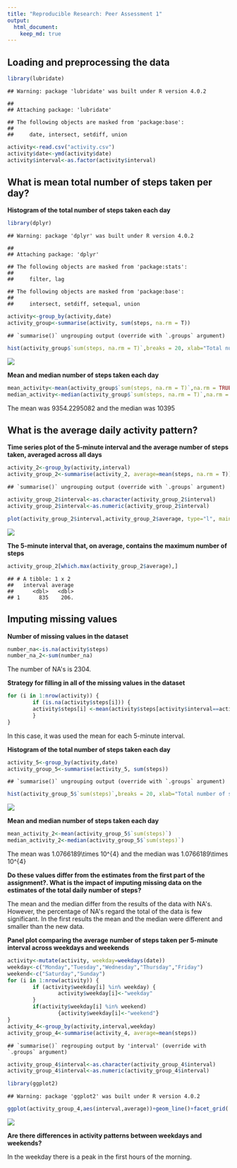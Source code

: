 ```yaml
---
title: "Reproducible Research: Peer Assessment 1"
output: 
  html_document:
    keep_md: true
---
```



## Loading and preprocessing the data

```r
library(lubridate)
```

```
## Warning: package 'lubridate' was built under R version 4.0.2
```

```
## 
## Attaching package: 'lubridate'
```

```
## The following objects are masked from 'package:base':
## 
##     date, intersect, setdiff, union
```


```r
activity<-read.csv("activity.csv")
activity$date<-ymd(activity$date)
activity$interval<-as.factor(activity$interval)
```

## What is mean total number of steps taken per day?

**Histogram of the total number of steps taken each day**


```r
library(dplyr)
```

```
## Warning: package 'dplyr' was built under R version 4.0.2
```

```
## 
## Attaching package: 'dplyr'
```

```
## The following objects are masked from 'package:stats':
## 
##     filter, lag
```

```
## The following objects are masked from 'package:base':
## 
##     intersect, setdiff, setequal, union
```


```r
activity<-group_by(activity,date)
activity_group<-summarise(activity, sum(steps, na.rm = T))
```

```
## `summarise()` ungrouping output (override with `.groups` argument)
```



```r
hist(activity_group$`sum(steps, na.rm = T)`,breaks = 20, xlab="Total number of steps taken each day", ylab="Frecuency", main= "Histogram of the total number of steps taken each day")
```

![](PA1_template_files/figure-html/unnamed-chunk-5-1.png)<!-- -->

**Mean and median number of steps taken each day**


```r
mean_activity<-mean(activity_group$`sum(steps, na.rm = T)`,na.rm = TRUE )
median_activity<-median(activity_group$`sum(steps, na.rm = T)`,na.rm = TRUE)
```

The mean was 9354.2295082 and the median was 10395

## What is the average daily activity pattern?

**Time series plot of the 5-minute interval and the average number of steps taken, averaged across all days**


```r
activity_2<-group_by(activity,interval)
activity_group_2<-summarise(activity_2, average=mean(steps, na.rm = T))
```

```
## `summarise()` ungrouping output (override with `.groups` argument)
```

```r
activity_group_2$interval<-as.character(activity_group_2$interval)
activity_group_2$interval<-as.numeric(activity_group_2$interval)
```

```r
plot(activity_group_2$interval,activity_group_2$average, type="l", main = "Time series plot of the average number of steps taken", xlab=" 5-minute interval", ylab = "Average number of steps taken")
```

![](PA1_template_files/figure-html/unnamed-chunk-8-1.png)<!-- -->

**The 5-minute interval that, on average, contains the maximum number of steps**


```r
activity_group_2[which.max(activity_group_2$average),]
```

```
## # A tibble: 1 x 2
##   interval average
##      <dbl>   <dbl>
## 1      835    206.
```

## Imputing missing values

**Number of missing values in the dataset**


```r
number_na<-is.na(activity$steps)
number_na_2<-sum(number_na)
```

The number of NA's is 2304.

**Strategy for filling in all of the missing values in the dataset**


```r
for (i in 1:nrow(activity)) {
        if (is.na(activity$steps[i])) {
        activity$steps[i] <-mean(activity$steps[activity$interval==activity$interval[i]], na.rm= TRUE)
        }
}
```

In this case, it was used the mean for each 5-minute interval.

**Histogram of the total number of steps taken each day**


```r
activity_5<-group_by(activity,date)
activity_group_5<-summarise(activity_5, sum(steps))
```

```
## `summarise()` ungrouping output (override with `.groups` argument)
```

```r
hist(activity_group_5$`sum(steps)`,breaks = 20, xlab="Total number of steps taken each day", ylab="Frecuency", main= "Histogram of the total number of steps taken each day")
```

![](PA1_template_files/figure-html/unnamed-chunk-12-1.png)<!-- -->

**Mean and median number of steps taken each day**


```r
mean_activity_2<-mean(activity_group_5$`sum(steps)`)
median_activity_2<-median(activity_group_5$`sum(steps)`)
```

The mean was 1.0766189\times 10^{4} and the median was 1.0766189\times 10^{4}


**Do these values differ from the estimates from the first part of the assignment?. What is the impact of imputing missing data on the estimates of the total daily number of steps?**

The mean and the median differ from the results of the data with NA's. However, the percentage of NA's regard the total of the data is few significant. In the first results the mean and the median were different and smaller than the new data.


**Panel plot comparing the average number of steps taken per 5-minute interval across weekdays and weekends**


```r
activity<-mutate(activity, weekday=weekdays(date))
weekday<-c("Monday","Tuesday","Wednesday","Thursday","Friday")
weekend<-c("Saturday","Sunday")
for (i in 1:nrow(activity)) {
        if (activity$weekday[i] %in% weekday) {
                activity$weekday[i]<-"weekday"
        } 
        if(activity$weekday[i] %in% weekend)
                {activity$weekday[i]<-"weekend"}
}
activity_4<-group_by(activity,interval,weekday)
activity_group_4<-summarise(activity_4, average=mean(steps))
```

```
## `summarise()` regrouping output by 'interval' (override with `.groups` argument)
```

```r
activity_group_4$interval<-as.character(activity_group_4$interval)
activity_group_4$interval<-as.numeric(activity_group_4$interval)
```

```r
library(ggplot2)
```

```
## Warning: package 'ggplot2' was built under R version 4.0.2
```


```r
ggplot(activity_group_4,aes(interval,average))+geom_line()+facet_grid(.~weekday)+labs(x="5-minute interval", y="average number of steps taken", title = "Differences in activity patterns between weekdays and weekends")
```

![](PA1_template_files/figure-html/unnamed-chunk-16-1.png)<!-- -->


**Are there differences in activity patterns between weekdays and weekends?**

In the weekday there is a peak in the first hours of the morning.
